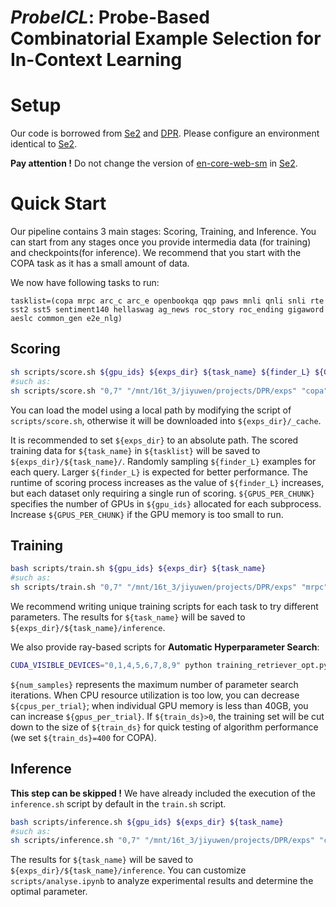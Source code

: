 # $ProbeICL$: Probe-Based Combinatorial Example Selection for In-Context Learning

# Setup <a name="setup"></a>
Our code is borrowed from [Se2](https://github.com/microsoft/LMOps/tree/main/se2) and [DPR](https://github.com/facebookresearch/DPR). 
Please configure an environment identical to [Se2](https://github.com/microsoft/LMOps/tree/main/se2).

**Pay attention !** Do not change the version of [en-core-web-sm](https://github.com/explosion/spacy-models/releases/download/en_core_web_sm-2.2.5/en_core_web_sm-2.2.5.tar.gz) in [Se2](https://github.com/microsoft/LMOps/tree/main/se2).

# Quick Start <a name="quickstart"></a>
Our pipeline contains 3 main stages: Scoring, Training, and Inference. You can start from any stages once you provide intermedia data (for training) and checkpoints(for inference). We recommend that you start with the COPA task as it has a small amount of data.

We now have following tasks to run:
```
tasklist=(copa mrpc arc_c arc_e openbookqa qqp paws mnli qnli snli rte sst2 sst5 sentiment140 hellaswag ag_news roc_story roc_ending gigaword aeslc common_gen e2e_nlg)
```


## Scoring <a name="Scoring"></a>
```bash
sh scripts/score.sh ${gpu_ids} ${exps_dir} ${task_name} ${finder_L} ${GPUS_PER_CHUNK}
#such as:
sh scripts/score.sh "0,7" "/mnt/16t_3/jiyuwen/projects/DPR/exps" "copa" 600 1
```

You can load the model using a local path by modifying the script of ```scripts/score.sh```, otherwise it will be downloaded into ```${exps_dir}/_cache```.

It is recommended to set `${exps_dir}` to an absolute path.
The scored training data for ```${task_name}``` in ```${tasklist}```  will be saved to ```${exps_dir}/${task_name}/```. Randomly sampling ```${finder_L}``` examples for each query. Larger ```${finder_L}``` is expected for better performance.
The runtime of scoring process increases as the value of ```${finder_L}``` increases, but each dataset only requiring a single run of scoring. ```${GPUS_PER_CHUNK}``` specifies the number of GPUs in ```${gpu_ids}``` allocated for each subprocess. Increase ```${GPUS_PER_CHUNK}``` if the GPU memory is too small to run.


## Training <a name="Training"></a>
```bash
bash scripts/train.sh ${gpu_ids} ${exps_dir} ${task_name}
#such as:
sh scripts/train.sh "0,7" "/mnt/16t_3/jiyuwen/projects/DPR/exps" "mrpc"
```

We recommend writing unique training scripts for each task to try different parameters.
The results for ```${task_name}``` will be saved to ```${exps_dir}/${task_name}/inference```.

We also provide ray-based scripts for **Automatic Hyperparameter Search**:
```bash
CUDA_VISIBLE_DEVICES="0,1,4,5,6,7,8,9" python training_retriever_opt.py --exps_dir "/mnt/16t_3/jiyuwen/projects/DPR/exps" --task_name "mrpc" --num_samples 3000 --gpus_per_trial 2 --cpus_per_trial 10 --train_ds -1
```

```${num_samples}``` represents the maximum number of parameter search iterations.
When CPU resource utilization is too low, you can decrease ```${cpus_per_trial}```; when individual GPU memory is less than 40GB, you can increase ```${gpus_per_trial}```. If ```${train_ds}>0```, the training set will be cut down to the size of ```${train_ds}``` for quick testing of algorithm performance (we set ```${train_ds}=400``` for COPA).



## Inference <a name="Inference"></a>
**This step can be skipped !** 
We have already included the execution of the ```inference.sh``` script by default in the ```train.sh``` script.

```bash
bash scripts/inference.sh ${gpu_ids} ${exps_dir} ${task_name}
#such as:
sh scripts/inference.sh "0,7" "/mnt/16t_3/jiyuwen/projects/DPR/exps" "copa"
```

The results for ```${task_name}``` will be saved to ```${exps_dir}/${task_name}/inference```. You can customize `scripts/analyse.ipynb` to analyze experimental results and determine the optimal parameter.
